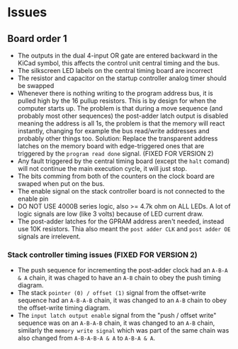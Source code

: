 # Issues

## Board order 1

* The outputs in the dual 4-input OR gate are entered backward in the KiCad symbol, this affects the control unit central timing and the bus.
* The silkscreen LED labels on the central timing board are incorrect
* The resistor and capacitor on the startup controller analog timer should be swapped
* Whenever there is nothing writing to the program address bus, it is pulled high by the 16 pullup resistors. This is by design for when the computer starts up. The problem is that during a move sequence (and probably most other sequences) the post-adder latch output is disabled meaning the address is all 1s, the problem is that the memory will react instantly, changing for example the bus read/write addresses and probably other things too. Solution: Replace the transparent address latches on the memory board with edge-triggered ones that are triggered by the `program read done` signal. (FIXED FOR VERSION 2)
* Any fault triggered by the central timing board (except the `halt` comand) will not continue the main execution cycle, it will just stop.
* The bits comming from both of the counters on the clock board are swaped when put on the bus.
* The enable signal on the stack controller board is not connected to the enable pin
* DO NOT USE 4000B series logic, also >= 4.7k ohm on ALL LEDs. A lot of logic signals are low (like 3 volts) because of LED current draw.
* The post-adder latches for the GPRAM address aren't needed, instead use 10K resistors. Thia also meant the `post adder CLK` and `post adder OE` signals are irrelevent.

### Stack controller timing issues (FIXED FOR VERSION 2)

* The push sequence for incrementing the post-adder clock had an `A-B-A & A` chain, it was chaged to have an `A-B` chain to obey the push timing diagram.
* The stack `pointer (0) / offset (1)` signal from the offset-write sequence had an `A-B-A-B` chain, it was changed to an `A-B` chain to obey the offset-write timing diagram.
* The `input latch output enable` signal from the "push / offset write" sequence was on an `A-B-A-B` chain, it was changed to an `A-B` chain, similarly the `memory write signal` which was part of the same chain was also changed from `A-B-A-B-A & A` to `A-B-A & A`.